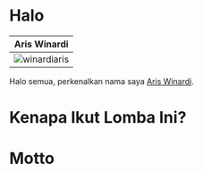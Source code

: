 Halo
=====

| Aris Winardi |
|--- |
|![winardiaris](https://dl-web.dropbox.com/get/winardiaris.jpg?_subject_uid=136607063&w=AAAiNOHHKKEADR8qP2dlNim2rEShPnCOSrjz_XZ5yI8zRg) |

Halo semua, perkenalkan nama saya [Aris Winardi](https://www.facebook.com/ArisWinardySessionII). 

Kenapa Ikut Lomba Ini?
======================


Motto
=====


